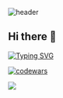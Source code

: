 ![header](https://capsule-render.vercel.app/api?type=waving&color=gradient&height=256&section=header&text=Hello%20World!&fontSize=75&animation=fadeIn&fontAlignY=38&desc=&descAlignY=51&descAlign=62)


## Hi there 👋

 

[![Typing SVG](https://readme-typing-svg.herokuapp.com?color=%2336BCF7&lines=Frontend+Developer+student)](https://git.io/typing-svg)

[![codewars](https://www.codewars.com/users/niliano/badges/small)](https://www.codewars.com/users/username) 

![](https://github-profile-summary-cards.vercel.app/api/cards/repos-per-language?username=daniilshat&theme=solarized_dark)







<!--
**Nilian-Nikolay/Nilian-Nikolay** is a ✨ _special_ ✨ repository because its `README.md` (this file) appears on your GitHub profile.

Here are some ideas to get you started:

- 🔭 I’m currently working on ...
- 🌱 I’m currently learning ...
- 👯 I’m looking to collaborate on ...
- 🤔 I’m looking for help with ...
- 💬 Ask me about ...
- 📫 How to reach me: ...
- 😄 Pronouns: ...
- ⚡ Fun fact: ...
-->
